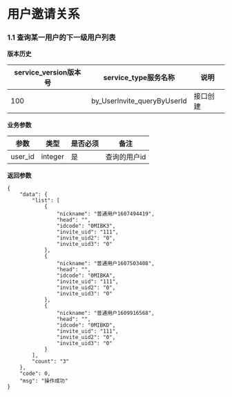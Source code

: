 # 用户邀请关系


### 1.1 查询某一用户的下一级用户列表


**版本历史**

|service_version版本号|service_type服务名称|说明|
|----|---|---|
|100|by_UserInvite_queryByUserId|接口创建|

**业务参数**

|参数 |类型|是否必须|备注|
| ---------------- | ------------------------ | ------------------------ | ------------------------ |
|user_id|integer|是|查询的用户id|

**返回参数** 
```
{
    "data": {
        "list": [
            {
                "nickname": "普通用户1607494419",
                "head": "",
                "idcode": "0MIBK3",
                "invite_uid": "111",
                "invite_uid2": "0",
                "invite_uid3": "0"
            },
            {
                "nickname": "普通用户1607503408",
                "head": "",
                "idcode": "0MIBKA",
                "invite_uid": "111",
                "invite_uid2": "0",
                "invite_uid3": "0"
            },
            {
                "nickname": "普通用户1609916568",
                "head": "",
                "idcode": "0MIBKD",
                "invite_uid": "111",
                "invite_uid2": "0",
                "invite_uid3": "0"
            }
        ],
        "count": "3"
    },
    "code": 0,
    "msg": "操作成功"
}
```
